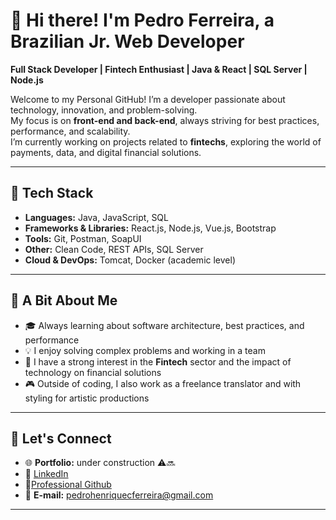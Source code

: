# 👋 Hi there! I'm Pedro Ferreira, a Brazilian Jr. Web Developer

**Full Stack Developer | Fintech Enthusiast | Java & React | SQL Server | Node.js**

Welcome to my Personal GitHub! I’m a developer passionate about technology, innovation, and problem-solving.  
My focus is on **front-end and back-end**, always striving for best practices, performance, and scalability.  
I’m currently working on projects related to **fintechs**, exploring the world of payments, data, and digital financial solutions.  

---

## 🚀 Tech Stack

- **Languages:** Java, JavaScript, SQL  
- **Frameworks & Libraries:** React.js, Node.js, Vue.js, Bootstrap
- **Tools:** Git, Postman, SoapUI  
- **Other:** Clean Code, REST APIs, SQL Server  
- **Cloud & DevOps:** Tomcat, Docker (academic level)  

---

## 🌱 A Bit About Me

- 🎓 Always learning about software architecture, best practices, and performance  
- 💡 I enjoy solving complex problems and working in a team  
- 🚀 I have a strong interest in the **Fintech** sector and the impact of technology on financial solutions  
- 🎮 Outside of coding, I also work as a freelance translator and with styling for artistic productions  

---

## 🔗 Let's Connect  

- 🌐 **Portfolio:** under construction ⚠️🔜  
- 💼 [LinkedIn](https://www.linkedin.com/in/pedro-henrique-de-carvalho-ferreira-6b524523b/)
- 💼[Professional Github](https://github.com/pedroferreira-commits/)
- 📧 **E-mail:** pedrohenriquecferreira@gmail.com  

---
